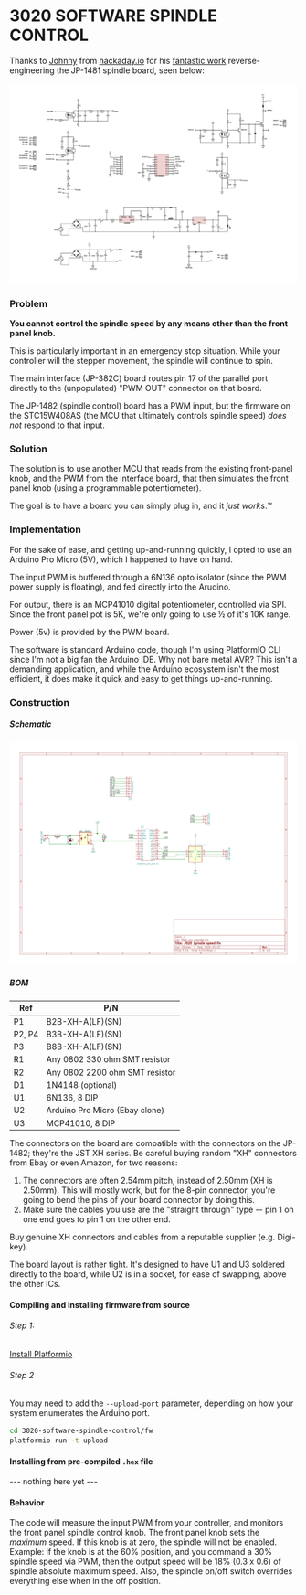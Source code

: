 
# 3020 SOFTWARE SPINDLE CONTROL


Thanks to [Johnny](https://hackaday.io/Johnny) from [hackaday.io](http://hackaday.io) for his [fantastic work](https://hackaday.io/project/6776-3040-cnc-milling-machine-mods/log/21618-jp-1482-spindle-controller-schematic) reverse-engineering the JP-1481 spindle board, seen below:

![JP-1482 Schematic](img/JP-1482_spindle_schematic.png)

### Problem

**You cannot control the spindle speed by any means other than the front panel knob.**

This is particularly important in an emergency stop situation.  While your controller will the stepper movement, the spindle will continue to spin.

The main interface (JP-382C) board routes pin 17 of the parallel port directly to the (unpopulated) "PWM OUT" connector on that board.  

The JP-1482 (spindle control) board has a PWM input, but the firmware on the STC15W408AS (the MCU that ultimately controls spindle speed) _does not_ respond to that input.  


### Solution

The solution is to use another MCU that reads from the existing front-panel knob, and the PWM from the interface board, that then simulates the front panel knob (using a programmable potentiometer).

The goal is to have a board you can simply plug in, and it _just works_.™

### Implementation

For the sake of ease, and getting up-and-running quickly, I opted to use an Arduino Pro Micro (5V), which I happened to have on hand.

The input PWM is buffered through a 6N136 opto isolator (since the PWM power supply is floating), and fed directly into the Arudino.

For output, there is an MCP41010 digital potentiometer, controlled via SPI. Since the front panel pot is 5K, we're only going to use ½ of it's 10K range.

Power (5v) is provided by the PWM board.

The software is standard Arduino code, though I'm using PlatformIO CLI since I'm not a big fan the Arduino IDE.  Why not bare metal AVR? This isn't a demanding application, and while the Arduino ecosystem isn't the most efficient, it does make it quick and easy to get things up-and-running.

### Construction

##### Schematic

![Schematic](img/schematic.png)

##### BOM

| Ref   | P/N       |
|-------|-----------|
| P1    | B2B-XH-A(LF)(SN)|
| P2, P4| B3B-XH-A(LF)(SN) |
| P3    | B8B-XH-A(LF)(SN) |
| R1    | Any 0802 330 ohm SMT resistor|
| R2    | Any 0802 2200 ohm SMT resistor |
| D1    | 1N4148 (optional)|
| U1    | 6N136, 8 DIP |
| U2    | Arduino Pro Micro (Ebay clone) |
| U3    | MCP41010, 8 DIP |

The connectors on the board are compatible with the connectors on the JP-1482; they're the JST XH series. Be careful buying random "XH" connectors from Ebay or even Amazon, for two reasons:

1. The connectors are often 2.54mm pitch, instead of 2.50mm (XH is 2.50mm).  This will mostly work, but for the 8-pin connector, you're going to bend the pins of your board connector by doing this.
1. Make sure the cables you use are the "straight through" type -- pin 1 on one end goes to pin 1 on the other end.

Buy genuine XH connectors and cables from a reputable supplier (e.g. Digi-key).

The board layout is rather tight.  It's designed to have U1 and U3 soldered directly to the board, while U2 is in a socket, for ease of swapping, above the other ICs.

#### Compiling and installing firmware from source

###### Step 1:
[Install Platformio](http://docs.platformio.org/en/latest/installation.html)

###### Step 2

You may need to add the `--upload-port` parameter, depending on how your system enumerates the Arduino port.

```bash
cd 3020-software-spindle-control/fw
platformio run -t upload
```

#### Installing from pre-compiled `.hex` file

--- nothing here yet ---

#### Behavior

The code will measure the input PWM from your controller, and monitors the front panel spindle control knob.  The front panel knob sets the _maximum_ speed.  If this knob is at zero, the spindle will not be enabled.  Example: if the knob is at the 60% position, and you command a 30% spindle speed via PWM, then the output speed will be 18% (0.3 x 0.6) of spindle absolute maximum speed. Also, the spindle on/off switch overrides everything else when in the off position.  
